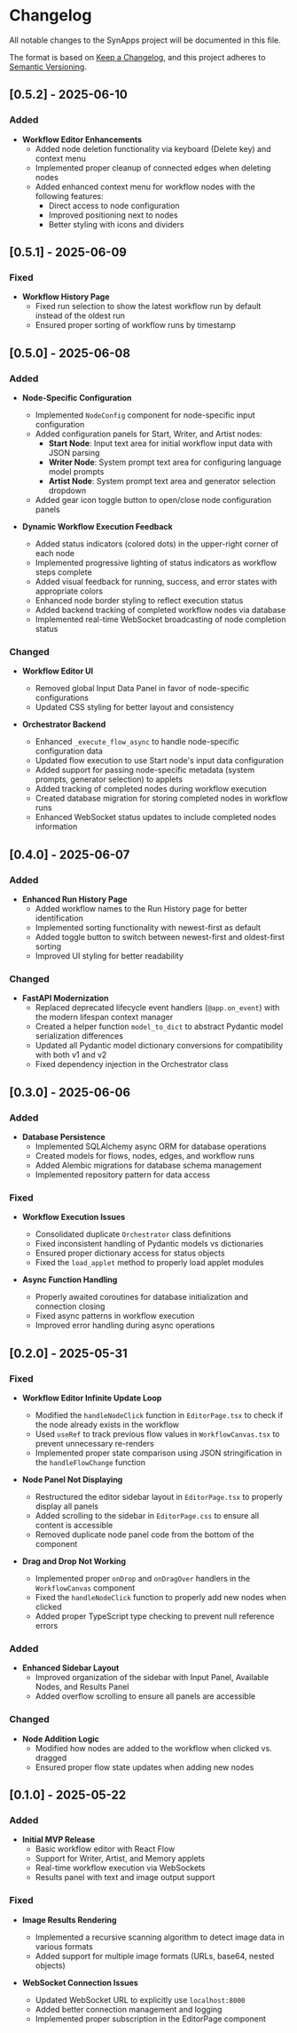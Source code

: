 # Changelog

All notable changes to the SynApps project will be documented in this file.

The format is based on [Keep a Changelog](https://keepachangelog.com/en/1.0.0/),
and this project adheres to [Semantic Versioning](https://semver.org/spec/v2.0.0.html).

## [0.5.2] - 2025-06-10

### Added

- **Workflow Editor Enhancements**
  - Added node deletion functionality via keyboard (Delete key) and context menu
  - Implemented proper cleanup of connected edges when deleting nodes
  - Added enhanced context menu for workflow nodes with the following features:
    - Direct access to node configuration
    - Improved positioning next to nodes
    - Better styling with icons and dividers

## [0.5.1] - 2025-06-09

### Fixed

- **Workflow History Page**
  - Fixed run selection to show the latest workflow run by default instead of the oldest run
  - Ensured proper sorting of workflow runs by timestamp

## [0.5.0] - 2025-06-08

### Added

- **Node-Specific Configuration**
  - Implemented `NodeConfig` component for node-specific input configuration
  - Added configuration panels for Start, Writer, and Artist nodes:
    - **Start Node**: Input text area for initial workflow input data with JSON parsing
    - **Writer Node**: System prompt text area for configuring language model prompts
    - **Artist Node**: System prompt text area and generator selection dropdown
  - Added gear icon toggle button to open/close node configuration panels

- **Dynamic Workflow Execution Feedback**
  - Added status indicators (colored dots) in the upper-right corner of each node
  - Implemented progressive lighting of status indicators as workflow steps complete
  - Added visual feedback for running, success, and error states with appropriate colors
  - Enhanced node border styling to reflect execution status
  - Added backend tracking of completed workflow nodes via database
  - Implemented real-time WebSocket broadcasting of node completion status

### Changed

- **Workflow Editor UI**
  - Removed global Input Data Panel in favor of node-specific configurations
  - Updated CSS styling for better layout and consistency
  
- **Orchestrator Backend**
  - Enhanced `_execute_flow_async` to handle node-specific configuration data
  - Updated flow execution to use Start node's input data configuration
  - Added support for passing node-specific metadata (system prompts, generator selection) to applets
  - Added tracking of completed nodes during workflow execution
  - Created database migration for storing completed nodes in workflow runs
  - Enhanced WebSocket status updates to include completed nodes information

## [0.4.0] - 2025-06-07

### Added

- **Enhanced Run History Page**
  - Added workflow names to the Run History page for better identification
  - Implemented sorting functionality with newest-first as default
  - Added toggle button to switch between newest-first and oldest-first sorting
  - Improved UI styling for better readability

### Changed

- **FastAPI Modernization**
  - Replaced deprecated lifecycle event handlers (`@app.on_event`) with the modern lifespan context manager
  - Created a helper function `model_to_dict` to abstract Pydantic model serialization differences
  - Updated all Pydantic model dictionary conversions for compatibility with both v1 and v2
  - Fixed dependency injection in the Orchestrator class

## [0.3.0] - 2025-06-06

### Added

- **Database Persistence**
  - Implemented SQLAlchemy async ORM for database operations
  - Created models for flows, nodes, edges, and workflow runs
  - Added Alembic migrations for database schema management
  - Implemented repository pattern for data access

### Fixed

- **Workflow Execution Issues**
  - Consolidated duplicate `Orchestrator` class definitions
  - Fixed inconsistent handling of Pydantic models vs dictionaries
  - Ensured proper dictionary access for status objects
  - Fixed the `load_applet` method to properly load applet modules

- **Async Function Handling**
  - Properly awaited coroutines for database initialization and connection closing
  - Fixed async patterns in workflow execution
  - Improved error handling during async operations

## [0.2.0] - 2025-05-31

### Fixed

- **Workflow Editor Infinite Update Loop**
  - Modified the `handleNodeClick` function in `EditorPage.tsx` to check if the node already exists in the workflow
  - Used `useRef` to track previous flow values in `WorkflowCanvas.tsx` to prevent unnecessary re-renders
  - Implemented proper state comparison using JSON stringification in the `handleFlowChange` function

- **Node Panel Not Displaying**
  - Restructured the editor sidebar layout in `EditorPage.tsx` to properly display all panels
  - Added scrolling to the sidebar in `EditorPage.css` to ensure all content is accessible
  - Removed duplicate node panel code from the bottom of the component

- **Drag and Drop Not Working**
  - Implemented proper `onDrop` and `onDragOver` handlers in the `WorkflowCanvas` component
  - Fixed the `handleNodeClick` function to properly add new nodes when clicked
  - Added proper TypeScript type checking to prevent null reference errors

### Added

- **Enhanced Sidebar Layout**
  - Improved organization of the sidebar with Input Panel, Available Nodes, and Results Panel
  - Added overflow scrolling to ensure all panels are accessible

### Changed

- **Node Addition Logic**
  - Modified how nodes are added to the workflow when clicked vs. dragged
  - Ensured proper flow state updates when adding new nodes

## [0.1.0] - 2025-05-22

### Added

- **Initial MVP Release**
  - Basic workflow editor with React Flow
  - Support for Writer, Artist, and Memory applets
  - Real-time workflow execution via WebSockets
  - Results panel with text and image output support

### Fixed

- **Image Results Rendering**
  - Implemented a recursive scanning algorithm to detect image data in various formats
  - Added support for multiple image formats (URLs, base64, nested objects)

- **WebSocket Connection Issues**
  - Updated WebSocket URL to explicitly use `localhost:8000`
  - Added better connection management and logging
  - Implemented proper subscription in the EditorPage component
